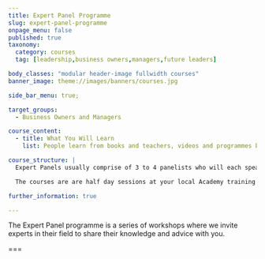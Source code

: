 ```yaml
---
title: Expert Panel Programme
slug: expert-panel-programme
onpage_menu: false
published: true
taxonomy:
  category: courses
  tag: [leadership,business owners,managers,future leaders]

body_classes: "modular header-image fullwidth courses"
banner_image: theme://images/banners/courses.jpg

side_bar_menu: true;

target_groups:
  - Business Owners and Managers

course_content:
  - title: What You Will Learn
    list: People learn from books and teachers, videos and programmes but nothing is as effective or memorable as learning from experience. Expert Panel programme panellists include specialists from outside of our industry, experts in finance, marketing, psychology, great CEOs from successful organisations and of course our very own skilled leaders from inside Harcourts.

course_structure: |
  Expert Panels usually comprise of 3 to 4 panelists who will each speak briefly before the facilitator opens up to questions from the floor.

  The courses are are half day sessions at your local Academy training room but can be held off-site at a hired venue when attendee registrations are high.

further_information: true

---
```


The Expert Panel programme is a series of workshops where we invite experts in their field to share their knowledge and advice with you.

===
